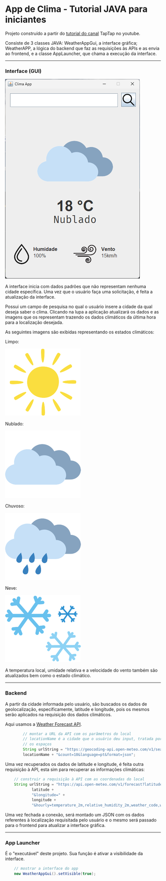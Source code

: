 # App de Clima - Tutorial JAVA para iniciantes
Projeto construído a partir do [tutorial do canal](https://www.youtube.com/watch?v=8ZcEYv2ezWc&ab_channel=TapTap) TapTap no youtube.

Consiste de 3 classes JAVA: WeatherAppGui, a interface gráfica; WeatherAPP,
a lógica do backend que faz as requisições às APIs e as envia ao frontend,
e a classe AppLauncher, que chama a execução da interface.

---

### Interface (GUI)
![](src/assets/gui.png)

A interface inicia com dados padrões que não representam nenhuma cidade específica.
Uma vez que o usuário faça uma solicitação, é feita a atualização da interface.

Possui um campo de pesquisa no qual o usuário insere a cidade da qual deseja
saber o clima. Clicando na lupa a aplicação atualizará os dados e as imagens
que os representam trazendo os dados climáticos da última hora para a localização
desejada.

As seguintes imagens são exibidas representando os estados climáticos:

Limpo:

![Tempo Limpo](src/assets/clear.png)

Nublado:

![Tempo nublado](src/assets/cloudy.png)

Chuvoso:

![Tempo chuvoso](src/assets/rain.png)

Neve:

![Tempo nevado](src/assets/snow.png)

A temperatura local, umidade relativa e a velocidade do vento também
são atualizados bem como o estado climático.

---

### Backend

A partir da cidade informada pelo usuário, são buscados os dados de
geolocalização, especificamente, latitude e longitude, pois os mesmos
serão aplicados na requisição dos dados climáticos.

Aqui usamos a [Weather Forecast API](https://open-meteo.com/en/docs#latitude=33.767&longitude=-118.1892).

```JAVA
        // montar a URL da API com os parâmetros do local
        // locationName é a cidade que o usuário deu input, tratada por um regex que elimina
        // os espaços
        String urlString = "https://geocoding-api.open-meteo.com/v1/search?name=" +
        locationName + "&count=10&language=pt&format=json";    
```

Uma vez recuperados os dados de latitude e longitude, é feita outra requisição à API,
esta sim para recuperar as informações climáticas:
```JAVA
    // construir a requisição à API com as coordenadas do local
    String urlString = "https://api.open-meteo.com/v1/forecast?latitude=" + 
            latitude + 
            "&longitude=" + 
            longitude +
            "&hourly=temperature_2m,relative_humidity_2m,weather_code,wind_speed_10m&timezone=America%2FSao_Paulo";

```

Uma vez fechada a conexão, será montado um JSON com os dados referentes à localização
requisitada pelo usuário e o mesmo será passado para o frontend para atualizar a interface
gráfica.

---

### App Launcher
É o "executável" deste projeto. Sua função é ativar a visibilidade da interface.

```JAVA
    // mostrar a interface do app
    new WeatherAppGui().setVisible(true);
```
